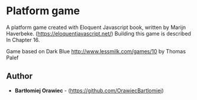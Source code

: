 # Platform game

A platform game created with Eloquent Javascript book,
written by Marijn Haverbeke. (https://eloquentjavascript.net/)
Building this game is described In Chapter 16.

Game based on Dark Blue http://www.lessmilk.com/games/10 by Thomas Palef

## Author

* **Bartłomiej Orawiec** - (https://github.com/OrawiecBartlomiej)
